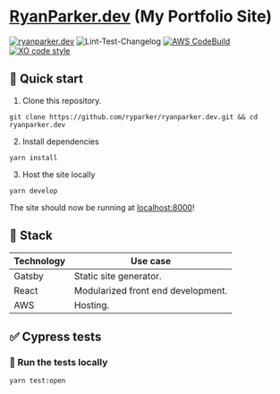 # [RyanParker.dev](https://ryanparker.dev) (My Portfolio Site)

[![ryanparker.dev](https://img.shields.io/endpoint?url=https://dashboard.cypress.io/badge/simple/w1th9x/master&style=flat&logo=cypress)](https://dashboard.cypress.io/projects/w1th9x/runs)
![Lint-Test-Changelog](https://github.com/ryparker/ryanparker.dev/workflows/Lint-Test-Changelog/badge.svg)
[![AWS CodeBuild](https://codebuild.us-east-1.amazonaws.com/badges?uuid=eyJlbmNyeXB0ZWREYXRhIjoiTCtZaTR5VitTWFRXeGVyVVV5NDl1Yzk5VFA2ZFl6MkJnejVEeDlmZXJxcW5JbFR1Y2xPU21ScmJxNytmanBBc3I3amRubXJuL1kvRjVBbm94Yld1N2JvPSIsIml2UGFyYW1ldGVyU3BlYyI6IkNHT0ZFZjhuUllwQlF4UnAiLCJtYXRlcmlhbFNldFNlcmlhbCI6MX0%3D&branch=master)](https://codebuild.us-east-1.amazonaws.com/badges?uuid=eyJlbmNyeXB0ZWREYXRhIjoiTCtZaTR5VitTWFRXeGVyVVV5NDl1Yzk5VFA2ZFl6MkJnejVEeDlmZXJxcW5JbFR1Y2xPU21ScmJxNytmanBBc3I3amRubXJuL1kvRjVBbm94Yld1N2JvPSIsIml2UGFyYW1ldGVyU3BlYyI6IkNHT0ZFZjhuUllwQlF4UnAiLCJtYXRlcmlhbFNldFNlcmlhbCI6MX0%3D&branch=master)
[![XO code style](https://img.shields.io/badge/code_style-XO-5ed9c7.svg)](https://github.com/xojs/xo)

## :rocket: Quick start

1. Clone this repository.

```shell
git clone https://github.com/ryparker/ryanparker.dev.git && cd ryanparker.dev
```

2. Install dependencies

```shell
yarn install
```

3. Host the site locally

```shell
yarn develop
```

The site should now be running at [localhost:8000](http://localhost:8000)!

## :pancakes: Stack

| Technology | Use case                           |
| ---------- | ---------------------------------- |
| Gatsby     | Static site generator.             |
| React      | Modularized front end development. |
| AWS        | Hosting.                           |

## :white_check_mark: Cypress tests

<!-- <details>
  <summary>Demo of test run</summary>

  ![Cypress demo](cypress-demo.gif)

</details> -->

### :rocket: Run the tests locally

```shell
yarn test:open
```
